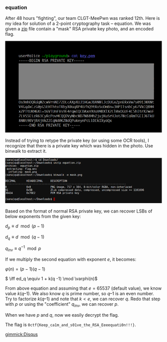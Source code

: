 ### equation 

After 48 hours "fighting", our team CLGT-MeePwn was ranked 12th. Here is my idea for solution of a 2-point cryptography task – equation.
We was given a [zip](http://dl.0ops.net/equation.zip) file contain a "mask" RSA private key photo, and an encoded flag.

![](https://raw.githubusercontent.com/quandqn/quandqn.github.io/master/images/2016/0ctf_quals/screenshot-2016-03-15-at-04-50-02.png)

Instead of trying to retype the private key (or using some OCR tools), I recognize that there is a private key which was hidden in the photo. Use binwalk to extract it.

![](https://raw.githubusercontent.com/quandqn/quandqn.github.io/master/images/2016/0ctf_quals/screenshot-2016-03-15-at-04-35-42.png)

Based on the format of normal RSA private key, we can recover LSBs of below exponents from the given key: 

$d_ p \equiv d \mod (p -1)$

$d_ q \equiv d \mod (q -1)$

$q_{inv} \equiv q^{-1} \mod p$

If we multiply the second equation with exponent $e$, it becomes:

$\varphi(n) = (p-1)(q-1)$

$ \iff ed_q \equiv 1 &plus; k(q -1) \mod \varphi(n)$

From above equation and assuming that $e = 65537$ (default value), we know value $k(q–1)$. We also know $q$ is prime number, so $q–1$ is an even number. Try to factorize $k(q–1)$ and note that $k < e$, we can recover $q$. Redo that step with $p$ or using the "coefficient" $q_{inv}$, we can recover $p$.

When we have $p$ and $q$, now we easily decrypt the flag.

The flag is `0ctf{Keep_ca1m_and_s01ve_the_RSA_Eeeequati0n!!!}`.

[gimmick:Disqus](@qd0an)
